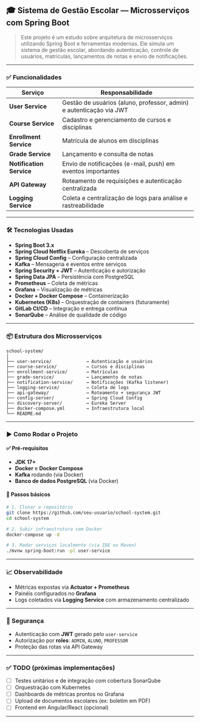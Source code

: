 

## 🎓 Sistema de Gestão Escolar — Microsserviços com Spring Boot

> Este projeto é um estudo sobre arquitetura de microsserviços utilizando Spring Boot e ferramentas modernas. Ele simula um sistema de gestão escolar, abordando autenticação, controle de usuários, matrículas, lançamentos de notas e envio de notificações.

---

### ✅ Funcionalidades

| Serviço                  | Responsabilidade                                                    |
| ------------------------ | ------------------------------------------------------------------- |
| **User Service**         | Gestão de usuários (aluno, professor, admin) e autenticação via JWT |
| **Course Service**       | Cadastro e gerenciamento de cursos e disciplinas                    |
| **Enrollment Service**   | Matrícula de alunos em disciplinas                                  |
| **Grade Service**        | Lançamento e consulta de notas                                      |
| **Notification Service** | Envio de notificações (e-mail, push) em eventos importantes         |
| **API Gateway**          | Roteamento de requisições e autenticação centralizada               |
| **Logging Service**      | Coleta e centralização de logs para análise e rastreabilidade       |

---

### 🛠️ Tecnologias Usadas

* **Spring Boot 3.x**
* **Spring Cloud Netflix Eureka** – Descoberta de serviços
* **Spring Cloud Config** – Configuração centralizada
* **Kafka** – Mensageria e eventos entre serviços
* **Spring Security + JWT** – Autenticação e autorização
* **Spring Data JPA** – Persistência com PostgreSQL
* **Prometheus** – Coleta de métricas
* **Grafana** – Visualização de métricas
* **Docker + Docker Compose** – Containerização
* **Kubernetes (K8s)** – Orquestração de containers (futuramente)
* **GitLab CI/CD** – Integração e entrega contínua
* **SonarQube** – Análise de qualidade de código

---

### 📦 Estrutura dos Microsserviços

```
school-system/
│
├── user-service/             → Autenticação e usuários
├── course-service/           → Cursos e disciplinas
├── enrollment-service/       → Matrículas
├── grade-service/            → Lançamento de notas
├── notification-service/     → Notificações (Kafka listener)
├── logging-service/          → Coleta de logs
├── api-gateway/              → Roteamento + segurança JWT
├── config-server/            → Spring Cloud Config
├── discovery-server/         → Eureka Server
├── docker-compose.yml        → Infraestrutura local
└── README.md
```

---

### ▶️ Como Rodar o Projeto

#### ✅ Pré-requisitos

* **JDK 17+**
* **Docker** e **Docker Compose**
* **Kafka** rodando (via Docker)
* **Banco de dados PostgreSQL** (via Docker)

#### 📌 Passos básicos

```bash
# 1. Clonar o repositório
git clone https://github.com/seu-usuario/school-system.git
cd school-system

# 2. Subir infraestrutura com Docker
docker-compose up -d

# 3. Rodar serviços localmente (via IDE ou Maven)
./mvnw spring-boot:run -pl user-service
```

---

### 📈 Observabilidade

* Métricas expostas via **Actuator + Prometheus**
* Painéis configurados no **Grafana**
* Logs coletados via **Logging Service** com armazenamento centralizado

---

### 🔐 Segurança

* Autenticação com **JWT** gerado pelo `user-service`
* Autorização por **roles**: `ADMIN`, `ALUNO`, `PROFESSOR`
* Proteção das rotas via API Gateway

---

### ✅ TODO (próximas implementações)

* [ ] Testes unitários e de integração com cobertura SonarQube
* [ ] Orquestração com Kubernetes
* [ ] Dashboards de métricas prontos no Grafana
* [ ] Upload de documentos escolares (ex: boletim em PDF)
* [ ] Frontend em Angular/React (opcional)

---
